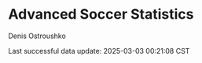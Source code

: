 # Advanced Soccer Statistics
Denis Ostroushko

<!-- gfm -->

Last successful data update: 2025-03-03 00:21:08 CST
